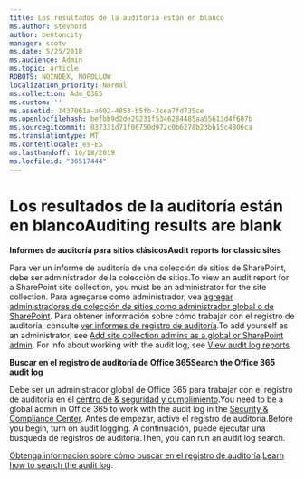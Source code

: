 ```yaml
---
title: Los resultados de la auditoría están en blanco
ms.author: stevhord
author: bentoncity
manager: scotv
ms.date: 5/25/2018
ms.audience: Admin
ms.topic: article
ROBOTS: NOINDEX, NOFOLLOW
localization_priority: Normal
ms.collection: Adm_O365
ms.custom: ''
ms.assetid: 1437061a-a602-4853-b5fb-3cea7fd735ce
ms.openlocfilehash: befbb9d2de29231f5346284485aa55613d4f687b
ms.sourcegitcommit: 037331d71f06750d972c0b6278b23bb15c4806ca
ms.translationtype: MT
ms.contentlocale: es-ES
ms.lasthandoff: 10/18/2019
ms.locfileid: "36517444"
---
```

# <a name="auditing-results-are-blank"></a><span data-ttu-id="e750b-102">Los resultados de la auditoría están en blanco</span><span class="sxs-lookup"><span data-stu-id="e750b-102">Auditing results are blank</span></span>

 <span data-ttu-id="e750b-103">**Informes de auditoría para sitios clásicos**</span><span class="sxs-lookup"><span data-stu-id="e750b-103">**Audit reports for classic sites**</span></span>
  
<span data-ttu-id="e750b-104">Para ver un informe de auditoría de una colección de sitios de SharePoint, debe ser administrador de la colección de sitios.</span><span class="sxs-lookup"><span data-stu-id="e750b-104">To view an audit report for a SharePoint site collection, you must be an administrator for the site collection.</span></span> <span data-ttu-id="e750b-105">Para agregarse como administrador, vea [agregar administradores de colección de sitios como administrador global o de SharePoint](https://go.microsoft.com/fwlink/?linkid=869390). Para obtener información sobre cómo trabajar con el registro de auditoría, consulte [ver informes de registro de auditoría](https://go.microsoft.com/fwlink/?linkid=395237).</span><span class="sxs-lookup"><span data-stu-id="e750b-105">To add yourself as an administrator, see [Add site collection admins as a global or SharePoint admin](https://go.microsoft.com/fwlink/?linkid=869390). For info about working with the audit log, see [View audit log reports](https://go.microsoft.com/fwlink/?linkid=395237).</span></span> 
  
 <span data-ttu-id="e750b-106">**Buscar en el registro de auditoría de Office 365**</span><span class="sxs-lookup"><span data-stu-id="e750b-106">**Search the Office 365 audit log**</span></span>
  
<span data-ttu-id="e750b-107">Debe ser un administrador global de Office 365 para trabajar con el registro de auditoría en el [centro de &amp; seguridad y cumplimiento](https://protection.office.com).</span><span class="sxs-lookup"><span data-stu-id="e750b-107">You need to be a global admin in Office 365 to work with the audit log in the [Security &amp; Compliance Center](https://protection.office.com).</span></span> <span data-ttu-id="e750b-108">Antes de empezar, active el registro de auditoría.</span><span class="sxs-lookup"><span data-stu-id="e750b-108">Before you begin, turn on audit logging.</span></span> <span data-ttu-id="e750b-109">A continuación, puede ejecutar una búsqueda de registros de auditoría.</span><span class="sxs-lookup"><span data-stu-id="e750b-109">Then, you can run an audit log search.</span></span> 
  
<span data-ttu-id="e750b-110">[Obtenga información sobre cómo buscar en el registro de auditoría](https://go.microsoft.com/fwlink/?linkid=708432).</span><span class="sxs-lookup"><span data-stu-id="e750b-110">[Learn how to search the audit log](https://go.microsoft.com/fwlink/?linkid=708432).</span></span>
  


